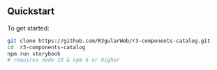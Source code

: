 ## Quickstart

To get started:

```sh
git clone https://github.com/R3gularWeb/r3-components-catalog.git
cd  r3-components-catalog
npm run storybook
# requires node 10 & npm 6 or higher
```
